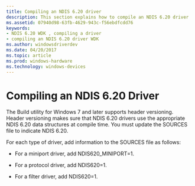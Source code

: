 ```yaml
---
title: Compiling an NDIS 6.20 driver
description: This section explains how to compile an NDIS 6.20 driver
ms.assetid: 07940d98-63fb-4629-943c-f56ebdfcdd76
keywords:
- NDIS 6.20 WDK , compiling a driver
- compiling an NDIS 6.20 driver WDK
ms.author: windowsdriverdev
ms.date: 04/20/2017
ms.topic: article
ms.prod: windows-hardware
ms.technology: windows-devices
---
```


# Compiling an NDIS 6.20 Driver





The Build utility for Windows 7 and later supports header versioning. Header versioning makes sure that NDIS 6.20 drivers use the appropriate NDIS 6.20 data structures at compile time. You must update the SOURCES file to indicate NDIS 6.20.

For each type of driver, add information to the SOURCES file as follows:

-   For a miniport driver, add NDIS620\_MINIPORT=1.

-   For a protocol driver, add NDIS620=1.

-   For a filter driver, add NDIS620=1.

 

 





